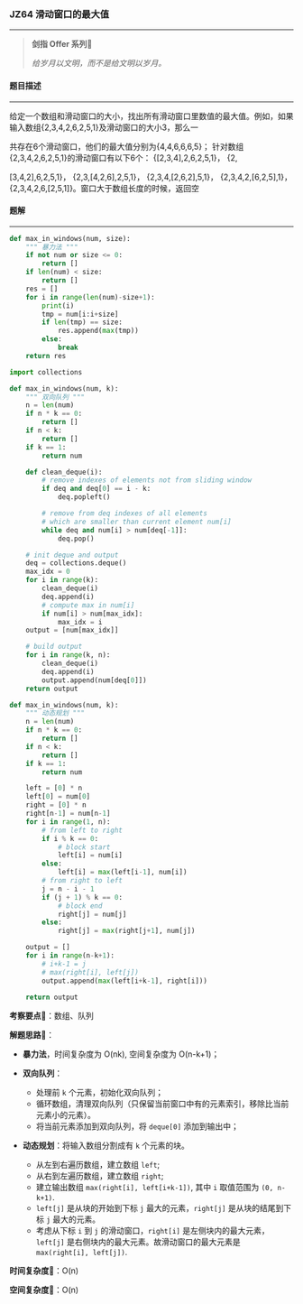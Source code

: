 ### JZ64 滑动窗口的最大值

---



> **剑指 Offer 系列**🌟
>
> *给岁月以文明，而不是给文明以岁月。*



#### 题目描述

---

给定一个数组和滑动窗口的大小，找出所有滑动窗口里数值的最大值。例如，如果输入数组{2,3,4,2,6,2,5,1}及滑动窗口的大小3，那么一

共存在6个滑动窗口，他们的最大值分别为{4,4,6,6,6,5}； 针对数组{2,3,4,2,6,2,5,1}的滑动窗口有以下6个： {[2,3,4],2,6,2,5,1}， {2,

[3,4,2],6,2,5,1}， {2,3,[4,2,6],2,5,1}， {2,3,4,[2,6,2],5,1}， {2,3,4,2,[6,2,5],1}， {2,3,4,2,6,[2,5,1]}。窗口大于数组长度的时候，返回空



#### 题解

---

```python
def max_in_windows(num, size):
    """ 暴力法 """
    if not num or size <= 0:
        return []
    if len(num) < size:
        return []
    res = []
    for i in range(len(num)-size+1):
        print(i)
        tmp = num[i:i+size]
        if len(tmp) == size:
            res.append(max(tmp))
        else:
            break
    return res
```



```python
import collections

def max_in_windows(num, k):
    """ 双向队列 """
    n = len(num)
    if n * k == 0:
        return []
    if n < k:
        return []
    if k == 1:
        return num

    def clean_deque(i):
        # remove indexes of elements not from sliding window
        if deq and deq[0] == i - k:
            deq.popleft()

        # remove from deq indexes of all elements
        # which are smaller than current element num[i]
        while deq and num[i] > num[deq[-1]]:
            deq.pop()

    # init deque and output
    deq = collections.deque()
    max_idx = 0
    for i in range(k):
        clean_deque(i)
        deq.append(i)
        # compute max in num[i]
        if num[i] > num[max_idx]:
            max_idx = i
    output = [num[max_idx]]

    # build output
    for i in range(k, n):
        clean_deque(i)
        deq.append(i)
        output.append(num[deq[0]])
    return output
```



```python
def max_in_windows(num, k):
    """ 动态规划 """
    n = len(num)
    if n * k == 0:
        return []
    if n < k:
        return []
    if k == 1:
        return num

    left = [0] * n
    left[0] = num[0]
    right = [0] * n
    right[n-1] = num[n-1]
    for i in range(1, n):
        # from left to right
        if i % k == 0:
            # block start
            left[i] = num[i]
        else:
            left[i] = max(left[i-1], num[i])
        # from right to left
        j = n - i - 1
        if (j + 1) % k == 0:
            # block end
            right[j] = num[j]
        else:
            right[j] = max(right[j+1], num[j])

    output = []
    for i in range(n-k+1):
      	# i+k-1 = j
        # max(right[i], left[j])
        output.append(max(left[i+k-1], right[i]))
        
    return output
```



**考察要点**🍥：数组、队列

**解题思路**🍬：

- **暴力法**，时间复杂度为 O(nk), 空间复杂度为 O(n-k+1)；

- **双向队列**：
  - 处理前 `k` 个元素，初始化双向队列；
  - 循环数组，清理双向队列（只保留当前窗口中有的元素索引，移除比当前元素小的元素）。
  - 将当前元素添加到双向队列，将 `deque[0]` 添加到输出中；
- **动态规划**：将输入数组分割成有 `k` 个元素的块。
  - 从左到右遍历数组，建立数组 `left`;
  - 从右到左遍历数组，建立数组 `right`;
  - 建立输出数组 `max(right[i], left[i+k-1])`, 其中 `i` 取值范围为 `(0, n-k+1)`.
  - `left[j]` 是从块的开始到下标 `j` 最大的元素，`right[j]` 是从块的结尾到下标 `j` 最大的元素。
  - 考虑从下标 `i` 到 `j` 的滑动窗口，`right[i]` 是左侧块内的最大元素，`left[j]` 是右侧块内的最大元素。故滑动窗口的最大元素是 `max(right[i], left[j])`.



**时间复杂度**🍉：O(n)

**空间复杂度**🍭：O(n)

